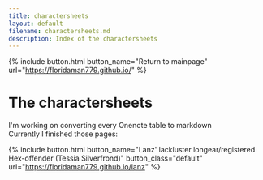```yaml
---
title: charactersheets
layout: default
filename: charactersheets.md
description: Index of the charactersheets
---
```

{% include button.html button_name="Return to mainpage" url="https://floridaman779.github.io/" %}

# The charactersheets

I'm working on converting every Onenote table to markdown<br>
Currently I finished those pages:<br>

{% include button.html button_name="Lanz' lackluster longear/registered Hex-offender (Tessia Silverfrond)" button_class="default" url="https://floridaman779.github.io/lanz" %}